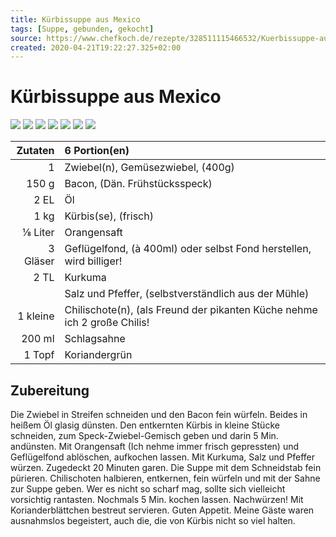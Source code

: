 ```yaml
---
title: Kürbissuppe aus Mexico
tags: [Suppe, gebunden, gekocht]
source: https://www.chefkoch.de/rezepte/328511115466532/Kuerbissuppe-aus-Mexico.html
created: 2020-04-21T19:22:27.325+02:00
---
```


# Kürbissuppe aus Mexico

![](https://img.chefkoch-cdn.de/rezepte/328511115466532/bilder/385263/crop-360x240/kuerbissuppe-aus-mexico.jpg) ![](https://img.chefkoch-cdn.de/rezepte/328511115466532/bilder/389409/crop-360x240/kuerbissuppe-aus-mexico.jpg) ![](https://img.chefkoch-cdn.de/rezepte/328511115466532/bilder/761348/crop-360x240/kuerbissuppe-aus-mexico.jpg) ![](https://img.chefkoch-cdn.de/rezepte/328511115466532/bilder/1149165/crop-360x240/kuerbissuppe-aus-mexico.jpg) ![](https://img.chefkoch-cdn.de/rezepte/328511115466532/bilder/621470/crop-360x240/kuerbissuppe-aus-mexico.jpg) ![](https://img.chefkoch-cdn.de/rezepte/328511115466532/bilder/750026/crop-360x240/kuerbissuppe-aus-mexico.jpg) ![](https://img.chefkoch-cdn.de/rezepte/328511115466532/bilder/385795/crop-360x240/kuerbissuppe-aus-mexico.jpg)

| **Zutaten** | 6 Portion(en)                                                            |
| ----------: | :----------------------------------------------------------------------- |
|           1 | Zwiebel(n), Gemüsezwiebel, (400g)                                        |
|       150 g | Bacon, (Dän. Frühstücksspeck)                                            |
|        2 EL | Öl                                                                       |
|        1 kg | Kürbis(se), (frisch)                                                     |
|     ⅛ Liter | Orangensaft                                                              |
|    3 Gläser | Geflügelfond, (à 400ml) oder selbst Fond herstellen, wird billiger!      |
|        2 TL | Kurkuma                                                                  |
|             | Salz und Pfeffer, (selbstverständlich aus der Mühle)                     |
|    1 kleine | Chilischote(n), (als Freund der pikanten Küche nehme ich 2 große Chilis! |
|      200 ml | Schlagsahne                                                              |
|      1 Topf | Koriandergrün                                                            |

## Zubereitung

Die Zwiebel in Streifen schneiden und den Bacon fein würfeln. Beides in heißem Öl glasig dünsten. Den entkernten Kürbis in kleine Stücke schneiden, zum Speck-Zwiebel-Gemisch geben und darin 5 Min. andünsten. Mit Orangensaft (Ich nehme immer frisch gepressten) und Geflügelfond ablöschen, aufkochen lassen. Mit Kurkuma, Salz und Pfeffer würzen. Zugedeckt 20 Minuten garen. Die Suppe mit dem Schneidstab fein pürieren. Chilischoten halbieren, entkernen, fein würfeln und mit der Sahne zur Suppe geben. Wer es nicht so scharf mag, sollte sich vielleicht vorsichtig rantasten. Nochmals 5 Min. kochen lassen. Nachwürzen! Mit Korianderblättchen bestreut servieren. 
Guten Appetit. Meine Gäste waren ausnahmslos begeistert, auch die, die von Kürbis nicht so viel halten.